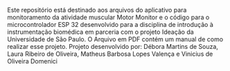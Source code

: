 Este repositório está destinado aos arquivos do aplicativo para monitoramento da atividade muscular Motor Monitor e o código para o microcontrolador ESP 32 desenvolvido para a disciplina de introdução à instrumentação biomédica em parceria com o projeto Ideação da Universidade de São Paulo. O Arquivo em PDF contém um manual de como realizar esse projeto.
Projeto desenvolvido por: Débora Martins de Souza, Laura Ribeiro de Oliveira, Matheus Barbosa Lopes Valença e Vinicius de Oliveira Domenici
